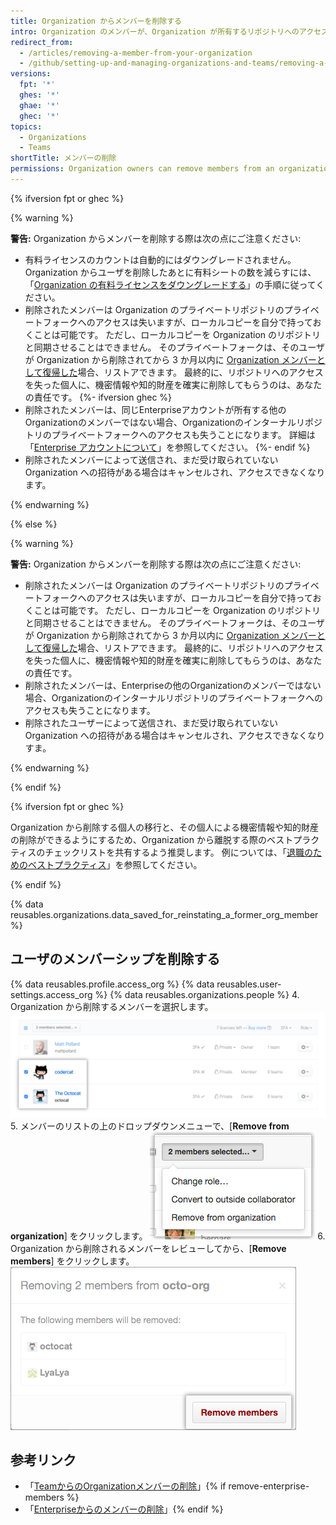 ```yaml
---
title: Organization からメンバーを削除する
intro: Organization のメンバーが、Organization が所有するリポジトリへのアクセスを必要としなくなった場合、そのメンバーを Organization から削除することができます。
redirect_from:
  - /articles/removing-a-member-from-your-organization
  - /github/setting-up-and-managing-organizations-and-teams/removing-a-member-from-your-organization
versions:
  fpt: '*'
  ghes: '*'
  ghae: '*'
  ghec: '*'
topics:
  - Organizations
  - Teams
shortTitle: メンバーの削除
permissions: Organization owners can remove members from an organization.
---
```


{% ifversion fpt or ghec %}

{% warning %}

**警告:** Organization からメンバーを削除する際は次の点にご注意ください:
- 有料ライセンスのカウントは自動的にはダウングレードされません。 Organization からユーザを削除したあとに有料シートの数を減らすには、「[Organization の有料ライセンスをダウングレードする](/articles/downgrading-your-organization-s-paid-seats)」の手順に従ってください。
- 削除されたメンバーは Organization のプライベートリポジトリのプライベートフォークへのアクセスは失いますが、ローカルコピーを自分で持っておくことは可能です。 ただし、ローカルコピーを Organization のリポジトリと同期させることはできません。 そのプライベートフォークは、そのユーザが Organization から削除されてから 3 か月以内に [Organization メンバーとして復帰した](/articles/reinstating-a-former-member-of-your-organization)場合、リストアできます。 最終的に、リポジトリへのアクセスを失った個人に、機密情報や知的財産を確実に削除してもらうのは、あなたの責任です。
{%- ifversion ghec %}
-  削除されたメンバーは、同じEnterpriseアカウントが所有する他のOrganizationのメンバーではない場合、Organizationのインターナルリポジトリのプライベートフォークへのアクセスも失うことになります。 詳細は「[Enterprise アカウントについて](/admin/overview/about-enterprise-accounts)」を参照してください。
{%- endif %}
- 削除されたメンバーによって送信され、まだ受け取られていない Organization への招待がある場合はキャンセルされ、アクセスできなくなります。

{% endwarning %}

{% else %}

{% warning %}

**警告:** Organization からメンバーを削除する際は次の点にご注意ください:
 - 削除されたメンバーは Organization のプライベートリポジトリのプライベートフォークへのアクセスは失いますが、ローカルコピーを自分で持っておくことは可能です。 ただし、ローカルコピーを Organization のリポジトリと同期させることはできません。 そのプライベートフォークは、そのユーザが Organization から削除されてから 3 か月以内に [Organization メンバーとして復帰した](/articles/reinstating-a-former-member-of-your-organization)場合、リストアできます。 最終的に、リポジトリへのアクセスを失った個人に、機密情報や知的財産を確実に削除してもらうのは、あなたの責任です。
- 削除されたメンバーは、Enterpriseの他のOrganizationのメンバーではない場合、Organizationのインターナルリポジトリのプライベートフォークへのアクセスも失うことになります。
 - 削除されたユーザーによって送信され、まだ受け取られていない Organization への招待がある場合はキャンセルされ、アクセスできなくなりすま。

{% endwarning %}

{% endif %}

{% ifversion fpt or ghec %}

Organization から削除する個人の移行と、その個人による機密情報や知的財産の削除ができるようにするため、Organization から離脱する際のベストプラクティスのチェックリストを共有するよう推奨します。 例については、「[退職のためのベストプラクティス](/articles/best-practices-for-leaving-your-company/)」を参照してください。

{% endif %}

{% data reusables.organizations.data_saved_for_reinstating_a_former_org_member %}

## ユーザのメンバーシップを削除する

{% data reusables.profile.access_org %}
{% data reusables.user-settings.access_org %}
{% data reusables.organizations.people %}
4. Organization から削除するメンバーを選択します。 ![2 人のメンバーを選択した状態のメンバーリスト](/assets/images/help/teams/list-of-members-selected-bulk.png)
5. メンバーのリストの上のドロップダウンメニューで、[**Remove from organization**] をクリックします。 ![メンバーを削除するオプションのあるドロップダウンメニュー](/assets/images/help/teams/user-bulk-management-options.png)
6. Organization から削除されるメンバーをレビューしてから、[**Remove members**] をクリックします。 ![削除されるメンバーのリストおよび [Remove members] ボタン](/assets/images/help/teams/confirm-remove-members-bulk.png)

## 参考リンク

- 「[TeamからのOrganizationメンバーの削除](/articles/removing-organization-members-from-a-team)」{% if remove-enterprise-members %}
- 「[Enterpriseからのメンバーの削除](/admin/user-management/managing-users-in-your-enterprise/removing-a-member-from-your-enterprise)」{% endif %}
